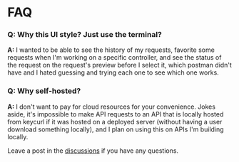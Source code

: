 # FAQ

### **Q:** **Why this UI style? Just use the terminal?**

**A:** I wanted to be able to see the history of my requests, favorite some requests when I'm working on a specific controller, and see the status of the request on the request's preview before I select it, which postman didn't have and I hated guessing and trying each one to see which one works.

### **Q:** **Why self-hosted?**

**A:** I don't want to pay for cloud resources for your convenience. Jokes aside, it's impossible to make API requests to an API that is locally hosted from keycurl if it was hosted on a deployed server (without having a user download something locally), and I plan on using this on APIs I'm building locally.

Leave a post in the [discussions](https://github.com/dawitalemu4/keycurl/discussions) if you have any questions.
